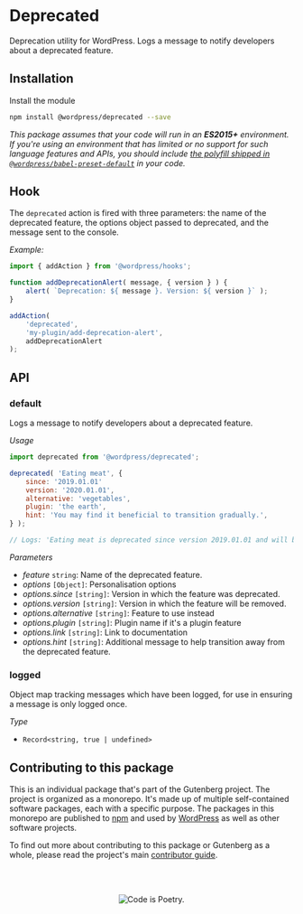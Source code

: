 # Deprecated

Deprecation utility for WordPress. Logs a message to notify developers about a deprecated feature.

## Installation

Install the module

```bash
npm install @wordpress/deprecated --save
```

_This package assumes that your code will run in an **ES2015+** environment. If you're using an environment that has limited or no support for such language features and APIs, you should include [the polyfill shipped in `@wordpress/babel-preset-default`](https://github.com/WordPress/gutenberg/tree/HEAD/packages/babel-preset-default#polyfill) in your code._

## Hook

The `deprecated` action is fired with three parameters: the name of the deprecated feature, the options object passed to deprecated, and the message sent to the console.

_Example:_

```js
import { addAction } from '@wordpress/hooks';

function addDeprecationAlert( message, { version } ) {
	alert( `Deprecation: ${ message }. Version: ${ version }` );
}

addAction(
	'deprecated',
	'my-plugin/add-deprecation-alert',
	addDeprecationAlert
);
```

## API

<!-- START TOKEN(Autogenerated API docs) -->

### default

Logs a message to notify developers about a deprecated feature.

_Usage_

```js
import deprecated from '@wordpress/deprecated';

deprecated( 'Eating meat', {
	since: '2019.01.01'
	version: '2020.01.01',
	alternative: 'vegetables',
	plugin: 'the earth',
	hint: 'You may find it beneficial to transition gradually.',
} );

// Logs: 'Eating meat is deprecated since version 2019.01.01 and will be removed from the earth in version 2020.01.01. Please use vegetables instead. Note: You may find it beneficial to transition gradually.'
```

_Parameters_

-   _feature_ `string`: Name of the deprecated feature.
-   _options_ `[Object]`: Personalisation options
-   _options.since_ `[string]`: Version in which the feature was deprecated.
-   _options.version_ `[string]`: Version in which the feature will be removed.
-   _options.alternative_ `[string]`: Feature to use instead
-   _options.plugin_ `[string]`: Plugin name if it's a plugin feature
-   _options.link_ `[string]`: Link to documentation
-   _options.hint_ `[string]`: Additional message to help transition away from the deprecated feature.

### logged

Object map tracking messages which have been logged, for use in ensuring a message is only logged once.

_Type_

-   `Record<string, true | undefined>`

<!-- END TOKEN(Autogenerated API docs) -->

## Contributing to this package

This is an individual package that's part of the Gutenberg project. The project is organized as a monorepo. It's made up of multiple self-contained software packages, each with a specific purpose. The packages in this monorepo are published to [npm](https://www.npmjs.com/) and used by [WordPress](https://make.wordpress.org/core/) as well as other software projects.

To find out more about contributing to this package or Gutenberg as a whole, please read the project's main [contributor guide](https://github.com/WordPress/gutenberg/tree/HEAD/CONTRIBUTING.md).

<br /><br /><p align="center"><img src="https://s.w.org/style/images/codeispoetry.png?1" alt="Code is Poetry." /></p>
